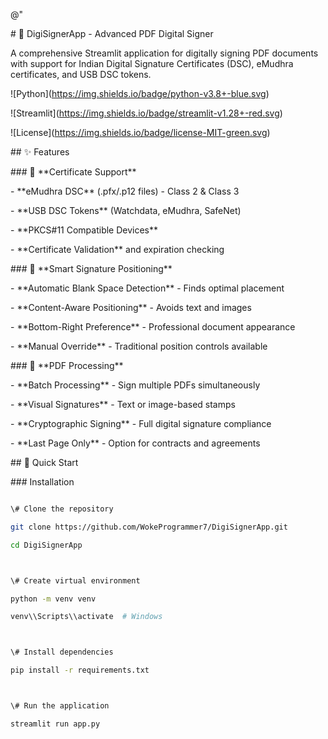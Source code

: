 @"

\# 📝 DigiSignerApp - Advanced PDF Digital Signer



A comprehensive Streamlit application for digitally signing PDF documents with support for Indian Digital Signature Certificates (DSC), eMudhra certificates, and USB DSC tokens.



!\[Python](https://img.shields.io/badge/python-v3.8+-blue.svg)

!\[Streamlit](https://img.shields.io/badge/streamlit-v1.28+-red.svg)

!\[License](https://img.shields.io/badge/license-MIT-green.svg)



\## ✨ Features



\### 🔐 \*\*Certificate Support\*\*

\- \*\*eMudhra DSC\*\* (.pfx/.p12 files) - Class 2 \& Class 3

\- \*\*USB DSC Tokens\*\* (Watchdata, eMudhra, SafeNet)

\- \*\*PKCS#11 Compatible Devices\*\*

\- \*\*Certificate Validation\*\* and expiration checking



\### 🤖 \*\*Smart Signature Positioning\*\*

\- \*\*Automatic Blank Space Detection\*\* - Finds optimal placement

\- \*\*Content-Aware Positioning\*\* - Avoids text and images

\- \*\*Bottom-Right Preference\*\* - Professional document appearance

\- \*\*Manual Override\*\* - Traditional position controls available



\### 📄 \*\*PDF Processing\*\*

\- \*\*Batch Processing\*\* - Sign multiple PDFs simultaneously

\- \*\*Visual Signatures\*\* - Text or image-based stamps

\- \*\*Cryptographic Signing\*\* - Full digital signature compliance

\- \*\*Last Page Only\*\* - Option for contracts and agreements



\## 🚀 Quick Start



\### Installation

``````bash

\# Clone the repository

git clone https://github.com/WokeProgrammer7/DigiSignerApp.git

cd DigiSignerApp



\# Create virtual environment

python -m venv venv

venv\\Scripts\\activate  # Windows



\# Install dependencies

pip install -r requirements.txt



\# Run the application

streamlit run app.py


